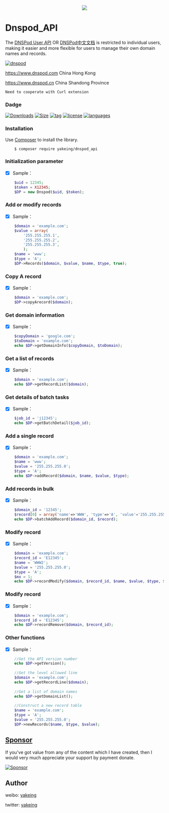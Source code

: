 <div align=center><img src="https://raw.githubusercontent.com/yakeing/Dnspod_API/master/Subsidiary/DNSPod.png"/></div>

# Dnspod_API

The [DNSPod User API](https://www.dnspod.com/docs/index.html) OR 
[DNSPod中文文档](https://www.dnspod.cn/docs/index.html) is restricted to individual users, making it easier and more flexible for users to manage their own domain names and records.

 [![dnspod](https://raw.githubusercontent.com/yakeing/Dnspod_API/master/Subsidiary/DNSPod_Logo.png)](https://github.com/yakeing/Dnspod_API)

https://www.dnspod.com China Hong Kong

https://www.dnspod.cn China Shandong Province

`Need to cooperate with Curl extension`

### Dadge

[![Downloads](https://raw.githubusercontent.com/yakeing/Documentation/master/Icon/download-1K.png)](https://packagist.org/packages/yakeing/Dnspod_API)
[![Size](https://raw.githubusercontent.com/yakeing/Documentation/master/Icon/size-1KB.png)](https://github.com/yakeing/Dnspod_API/blob/master/src/dnspod.php)
[![tag](https://raw.githubusercontent.com/yakeing/Documentation/master/Icon/tag-v2.png
)](https://github.com/yakeing/Dnspod_API/releases)
[![license](https://raw.githubusercontent.com/yakeing/Documentation/master/Icon/license-MPL-2.0.png)](https://github.com/yakeing/Dnspod_API/blob/master/LICENSE)
[![languages](https://raw.githubusercontent.com/yakeing/Documentation/master/Icon/languages-php.png)](https://github.com/yakeing/Dnspod_API/search?l=php)



### Installation

Use [Composer](https://getcomposer.org) to install the library.

```
    $ composer require yakeing/dnspod_api
```

### Initialization parameter

- [x] Sample：
```php
    $uid = 12345;
    $token = X12345;
    $DP = new Dnspod($uid, $token);
```

### Add or modify records

- [x] Sample：
```php
    $domain = 'example.com';
    $value = array(
        '255.255.255.1',
        '255.255.255.2',
        '255.255.255.3',
        );
    $name = 'www';
    $type = 'A';
    $DP->Records($domain, $value, $name, $type, true);
```

### Copy A record

- [x] Sample：
```php
    $domain = 'example.com';
    $DP->copyArecord($domain);
```

### Get domain information

- [x] Sample：
```php
    $copyDomain = 'google.com';
    $toDomain = 'example.com';
    echo $DP->getDomainInfo($copyDomain, $toDomain);
```

### Get a list of records

- [x] Sample：
```php
    $domain = 'example.com';
    echo $DP->getRecordList($domain);
```

### Get details of batch tasks

- [x] Sample：
```php
    $job_id = 'j12345';
    echo $DP->getBatchDetail($job_id);
```

### Add a single record 

- [x] Sample：
```php
    $domain = 'example.com';
    $name = 'www';
    $value = '255.255.255.0';
    $type = 'A';
    echo $DP->addRecord($domain, $name, $value, $type);
```

### Add records in bulk

- [x] Sample：
```php
    $domain_id = '12345';
    $record[0] = array('name'=>'WWW', 'type'=>'A', 'value'='255.255.255.0', 'mx'=>1);
    echo $DP->batchAddRecord($domain_id, $record);
```

### Modify record

- [x] Sample：
```php
    $domain = 'example.com';
    $record_id = 'E12345';
    $name = 'WWW2';
    $value = '255.255.255.0';
    $type = 'A';
    $mx = 1;
    echo $DP->recordModify($domain, $record_id, $name, $value, $type, $mx);
```

### Modify record

- [x] Sample：
```php
    $domain = 'example.com';
    $record_id = 'E12345';
    echo $DP->recordRemove($domain, $record_id);
```


### Other functions

- [x] Sample：
```php
    //Get the API version number
    echo $DP->getVersion();
    
    //Get the level allowed line
    $domain = 'example.com';
    echo $DP->getRecordLine($domain);
    
    //Get a list of domain names
    echo $DP->getDomainList();
    
    //Construct a new record table
    $name = 'example.com';
    $type = 'A';
    $value = '255.255.255.0';
    $DP->newRecords($name, $type, $value);
```

[Sponsor](https://github.com/yakeing/Documentation/blob/master/Sponsor/README.md)
---
If you've got value from any of the content which I have created, then I would very much appreciate your support by payment donate.

[![Sponsor](https://raw.githubusercontent.com/yakeing/Documentation/master/Icon/Sponsor.png)](https://github.com/yakeing/Documentation/blob/master/Sponsor/README.md)

Author
---

weibo: [yakeing](https://weibo.com/yakeing)

twitter: [yakeing](https://twitter.com/yakeing)
